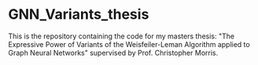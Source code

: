 # GNN_Variants_thesis
This is the repository containing the code for my masters thesis: "The Expressive Power of Variants of the Weisfeiler-Leman Algorithm applied to Graph Neural Networks" supervised by Prof. Christopher Morris.
